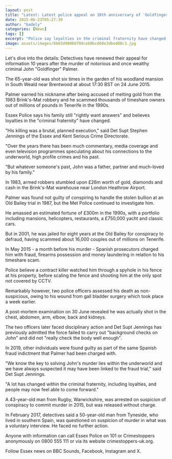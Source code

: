 ```yaml
---
layout: post
title: "Latest: Latest police appeal on 10th anniversary of 'Goldfinger' murder"
date: 2025-06-23T05:27:39
author: "badely"
categories: [News]
tags: []
excerpt: "Police say loyalties in the criminal fraternity have changed since the notorious conman's murder."
image: assets/images/6b63d9006079dceb0bcd68e3dbed80c3.jpg
---
```


Let's dive into the details: Detectives have renewed their appeal for information 10 years after the murder of notorious and once wealthy criminal John "Goldfinger" Palmer.

The 65-year-old was shot six times in the garden of his woodland mansion in South Weald near Brentwood at about 17:30 BST on 24 June 2015.

Palmer earned his nickname after being accused of melting gold from the 1983 Brink's-Mat robbery and he scammed thousands of timeshare owners out of millions of pounds in Tenerife in the 1990s.

Essex Police says his family still "rightly want answers" and believes loyalties in the "criminal fraternity" have changed.

"His killing was a brutal, planned execution," said Det Supt Stephen Jennings of the Essex and Kent Serious Crime Directorate.

"Over the years there has been much commentary, media coverage and even television programmes speculating about his connections to the underworld, high profile crimes and his past.

"But whatever someone's past, John was a father, partner and much-loved by his family."

In 1983, armed robbers stumbled upon £26m worth of gold, diamonds and cash in the Brink's-Mat warehouse near London Heathrow Airport.

Palmer was found not guilty of conspiring to handle the stolen bullion at an Old Bailey trial in 1987, but the Met Police continued to investigate him.

He amassed an estimated fortune of £300m in the 1990s, with a portfolio including mansions, helicopters, restaurants, a £750,000 yacht and classic cars.

But in 2001, he was jailed for eight years at the Old Bailey for conspiracy to defraud, having scammed about 16,000 couples out of millions on Tenerife.

In May 2015 - a month before his murder - Spanish prosecutors charged him with fraud, firearms possession and money laundering in relation to his timeshare scam.

Police believe a contract killer watched him through a spyhole in his fence at his property, before scaling the fence and shooting him at the only spot not covered by CCTV.

Remarkably however, two police officers assessed his death as non-suspicious, owing to his wound from gall bladder surgery which took place a week earlier.

A post-mortem examination on 30 June revealed he was actually shot in the chest, abdomen, arm, elbow, back and kidneys.

The two officers later faced disciplinary action and Det Supt Jennings has previously admitted the force failed to carry out "background checks on John" and did not "really check the body well enough".

In 2019, other individuals were found guilty as part of the same Spanish fraud indictment that Palmer had been charged with.

"We know the key to solving John's murder lies within the underworld and we have always suspected it may have been linked to the fraud trial," said Det Supt Jennings.

"A lot has changed within the criminal fraternity, including loyalties, and people may now feel able to come forward."

A 43-year-old man from Rugby, Warwickshire, was arrested on suspicion of conspiracy to commit murder in 2015, but was released without charge.

In February 2017, detectives said a 50-year-old man from Tyneside, who lived in southern Spain, was questioned on suspicion of murder in what was a voluntary interview. He faced no further action.

Anyone with information can call Essex Police on 101 or Crimestoppers anonymously on 0800 555 111 or via its website crimestoppers-uk.org.

Follow Essex news on BBC Sounds, Facebook, Instagram and X.

